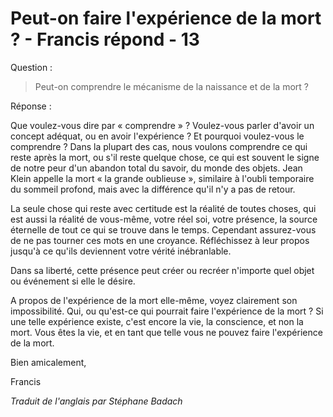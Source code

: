 # Peut-on faire l'expérience de la mort ? - Francis répond - 13

Question :

>Peut-on comprendre le mécanisme de la naissance et de la mort ?

Réponse :

Que voulez-vous dire par « comprendre » ? Voulez-vous parler d'avoir un concept adéquat, ou en avoir l'expérience ? Et pourquoi voulez-vous le comprendre ? Dans la plupart des cas, nous voulons comprendre ce qui reste après la mort, ou s'il reste quelque chose, ce qui est souvent le signe de notre peur d'un abandon total du savoir, du monde des objets. Jean Klein appelle la mort « la grande oublieuse », similaire à l'oubli temporaire du sommeil profond, mais avec la différence qu'il n'y a pas de retour.

La seule chose qui reste avec certitude est la réalité de toutes choses, qui est aussi la réalité de vous-même, votre réel soi, votre présence, la source éternelle de tout ce qui se trouve dans le temps. Cependant assurez-vous de ne pas tourner ces mots en une croyance. Réfléchissez à leur propos jusqu'à ce qu'ils deviennent votre vérité inébranlable.

Dans sa liberté, cette présence peut créer ou recréer n'importe quel objet ou événement si elle le désire.

A propos de l'expérience de la mort elle-même, voyez clairement son impossibilité. Qui, ou qu'est-ce qui pourrait faire l'expérience de la mort ? Si une telle expérience existe, c'est encore la vie, la conscience, et non la mort. Vous êtes la vie, et en tant que telle vous ne pouvez faire l'expérience de la mort.

Bien amicalement,

Francis

_Traduit de l'anglais par Stéphane Badach_

